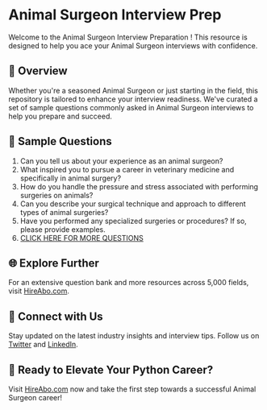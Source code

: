 # Animal Surgeon Interview Prep

Welcome to the Animal Surgeon Interview Preparation ! This resource is designed to help you ace your Animal Surgeon interviews with confidence.

## 🚀 Overview

Whether you're a seasoned Animal Surgeon or just starting in the field, this repository is tailored to enhance your interview readiness. We've curated a set of sample questions commonly asked in Animal Surgeon interviews to help you prepare and succeed.

## 📝 Sample Questions

1. Can you tell us about your experience as an animal surgeon?
2. What inspired you to pursue a career in veterinary medicine and specifically in animal surgery?
3. How do you handle the pressure and stress associated with performing surgeries on animals?
4. Can you describe your surgical technique and approach to different types of animal surgeries?
5. Have you performed any specialized surgeries or procedures? If so, please provide examples.
6. [CLICK HERE FOR MORE QUESTIONS](https://hireabo.com/job/24_0_1/Animal%20Surgeon)

## 🌐 Explore Further

For an extensive question bank and more resources across 5,000 fields, visit [HireAbo.com](https://www.hireabo.com).

## 📱 Connect with Us

Stay updated on the latest industry insights and interview tips. Follow us on [Twitter](https://twitter.com/hireabo) and [LinkedIn](https://www.linkedin.com/in/hire-abo-3609972a8/).

## 🚀 Ready to Elevate Your Python Career?

Visit [HireAbo.com](https://www.hireabo.com) now and take the first step towards a successful Animal Surgeon career!